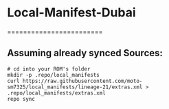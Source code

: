 # Local-Manifest-Dubai
========================

Assuming already synced Sources:
----------
    # cd into your ROM's folder
    mkdir -p .repo/local_manifests
    curl https://raw.githubusercontent.com/moto-sm7325/local_manifests/lineage-21/extras.xml > .repo/local_manifests/extras.xml
    repo sync
